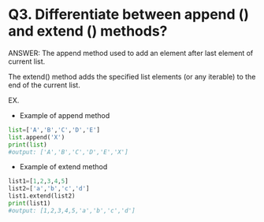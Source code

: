# Q3. Differentiate between append () and extend () methods?

ANSWER:
The append method used to add an element after last element of current list.

The extend() method adds the specified list elements (or any iterable) to the end of the current list.

EX.

- Example of append method

```python
list=['A','B','C','D','E']
list.append('X')
print(list)
#output: ['A','B','C','D','E','X']
```

- Example of extend method

```python
list1=[1,2,3,4,5]
list2=['a','b','c','d']
list1.extend(list2)
print(list1)
#output: [1,2,3,4,5,'a','b','c','d']
```
